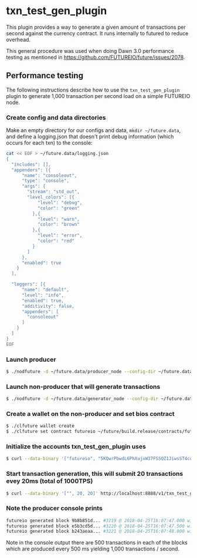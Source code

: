 # txn\_test\_gen\_plugin

This plugin provides a way to generate a given amount of transactions per second against the currency contract. It runs internally to futured to reduce overhead.

This general procedure was used when doing Dawn 3.0 performance testing as mentioned in https://github.com/FUTUREIO/future/issues/2078.

## Performance testing

The following instructions describe how to use the `txn_test_gen_plugin` plugin to generate 1,000 transaction per second load on a simple FUTUREIO node.

### Create config and data directories
Make an empty directory for our configs and data, `mkdir ~/future.data`, and define a logging.json that doesn't print debug information (which occurs for each txn) to the console:
```bash
cat << EOF > ~/future.data/logging.json
{
  "includes": [],
  "appenders": [{
      "name": "consoleout",
      "type": "console",
      "args": {
        "stream": "std_out",
        "level_colors": [{
            "level": "debug",
            "color": "green"
          },{
            "level": "warn",
            "color": "brown"
          },{
            "level": "error",
            "color": "red"
          }
        ]
      },
      "enabled": true
    }
  ],

  "loggers": [{
      "name": "default",
      "level": "info",
      "enabled": true,
      "additivity": false,
      "appenders": [
        "consoleout"
      ]
    }
  ]
}
EOF
```

### Launch producer
```bash
$ ./nodfuture -d ~/future.data/producer_node --config-dir ~/future.data/producer_node -l ~/future.data/logging.json --http-server-address "" -p futureio -e
```

### Launch non-producer that will generate transactions
```bash
$ ./nodfuture -d ~/future.data/generator_node --config-dir ~/future.data/generator_node -l ~/future.data/logging.json --plugin futureio::txn_test_gen_plugin --plugin futureio::wallet_api_plugin --plugin futureio::chain_api_plugin --p2p-peer-address localhost:9876 --p2p-listen-endpoint localhost:5555
```

### Create a wallet on the non-producer and set bios contract
```bash
$ ./clfuture wallet create
$ ./clfuture set contract futureio ~/future/build.release/contracts/futureio.bios/ 
```

### Initialize the accounts txn_test_gen_plugin uses
```bash
$ curl --data-binary '["futureio", "5KQwrPbwdL6PhXujxW37FSSQZ1JiwsST4cqQzDeyXtP79zkvFD3"]' http://localhost:8888/v1/txn_test_gen/create_test_accounts
```

### Start transaction generation, this will submit 20 transactions evey 20ms (total of 1000TPS)
```bash
$ curl --data-binary '["", 20, 20]' http://localhost:8888/v1/txn_test_gen/start_generation
```

### Note the producer console prints
```bash
futureio generated block 9b8b851d... #3219 @ 2018-04-25T16:07:47.000 with 500 trxs, lib: 3218
futureio generated block e5b3cd5d... #3220 @ 2018-04-25T16:07:47.500 with 500 trxs, lib: 3219
futureio generated block b243aeaa... #3221 @ 2018-04-25T16:07:48.000 with 500 trxs, lib: 3220
```

Note in the console output there are 500 transactions in each of the blocks which are produced every 500 ms yielding 1,000 transactions / second.
